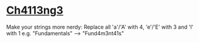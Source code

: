 # [Ch4113ng3](https://www.codewars.com/kata/ch4113ng3 "https://www.codewars.com/kata/59e9f404fc3c49ab24000112")

Make your strings more nerdy: Replace all 'a'/'A' with 4, 'e'/'E' with 3 and 'l' with 1
e.g. "Fundamentals" --> "Fund4m3nt41s"